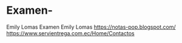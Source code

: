# Examen-
Emily Lomas Examen 
Emily Lomas 
https://notas-pop.blogspot.com/
https://www.servientrega.com.ec/Home/Contactos
